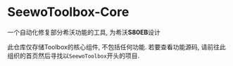# SeewoToolbox-Core
一个自动化修复部分希沃功能的工具, 为希沃**S80EB**设计

此仓库仅存储Toolbox的核心组件, 不包括任何功能. 若要查看功能源码, 请前往此组织的首页然后寻找以`SeewoToolbox`开头的项目.

